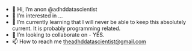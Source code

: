 - 👋 Hi, I’m anon @adhddatascientist
- 👀 I’m interested in ...
- 🌱 I’m currently learning that I will never be able to keep this absolutely current. It is probably programming related.
- 💞️ I’m looking to collaborate on - YES. 
- 📫 How to reach me theadhddatascientist@gmail.com

<!---
adhddatascientist/adhddatascientist is a ✨ special ✨ repository because its `README.md` (this file) appears on your GitHub profile.
You can click the Preview link to take a look at your changes.
--->
